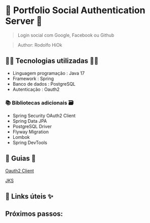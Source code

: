 # 🚀 Portfolio Social Authentication Server 🚀

> Login social com Google, Facebook ou Github

> Author: Rodolfo HiOk

## 👨‍💻 Tecnologias utilizadas 👩‍💻

- Linguagem programação : Java 17
- Framework : Spring
- Banco de dados : PostgreSQL
- Autenticação : Oauth2

### 📚 Bibliotecas adicionais 🗃️

- Spring Security OAuth2 Client
- Spring Data JPA
- PostgreSQL Driver
- Flyway Migration
- Lombok
- Spring DevTools

## 📖 Guias 📃

[Oauth2 Client](oauth2client.md)

[JKS](jks.md)

## 🔗 Links úteis ✨

## Próximos passos:
